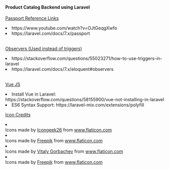 <h4>Product Catalog Backend using Laravel</h4>

<u>Passport Reference Links</u>
<li>https://www.youtube.com/watch?v=OJtGeqgXwfo</li>
<li>https://laravel.com/docs/7.x/passport</li>

<br>

<u>Observers (Used instead of triggers)</u>
<li>https://stackoverflow.com/questions/55023271/how-to-use-triggers-in-laravel</li>
<li>https://laravel.com/docs/7.x/eloquent#observers</li>

<br>

<u>Vue JS</u>
<li>Install Vue in Laravel: https://stackoverflow.com/questions/58155900/vue-not-installing-in-laravel</li>
<li>ES6 Syntax Support: https://laravel-mix.com/extensions/polyfill</li>

<u>Icon Credits</u>
<li><div>Icons made by <a href="https://www.flaticon.com/authors/icongeek26" title="Icongeek26">Icongeek26</a> from <a href="https://www.flaticon.com/" title="Flaticon">www.flaticon.com</a></div></li>
<li><div>Icons made by <a href="https://www.flaticon.com/authors/freepik" title="Freepik">Freepik</a> from <a href="https://www.flaticon.com/" title="Flaticon">www.flaticon.com</a></div></li>
<li><div>Icons made by <a href="https://www.flaticon.com/authors/vitaly-gorbachev" title="Vitaly Gorbachev">Vitaly Gorbachev</a> from <a href="https://www.flaticon.com/" title="Flaticon">www.flaticon.com</a></div></li>
<li><div>Icons made by <a href="http://www.freepik.com/" title="Freepik">Freepik</a> from <a href="https://www.flaticon.com/" title="Flaticon">www.flaticon.com</a></div></li>